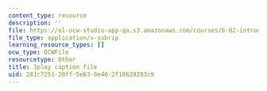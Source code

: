 ```yaml
---
content_type: resource
description: ''
file: https://ol-ocw-studio-app-qa.s3.amazonaws.com/courses/6-02-introduction-to-eecs-ii-digital-communication-systems-fall-2012/281c725120ff5e639e402f18629283c9_RG3CkwIDYfI.vtt
file_type: application/x-subrip
learning_resource_types: []
ocw_type: OCWFile
resourcetype: Other
title: 3play caption file
uid: 281c7251-20ff-5e63-9e40-2f18629283c9
---
```

